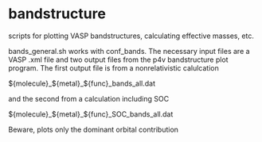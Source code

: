 # bandstructure
scripts for plotting VASP bandstructures, calculating effective masses, etc.

bands_general.sh works with conf_bands. The necessary input files are a VASP .xml file and two output files from
the p4v bandstructure plot program. The first output file is from a nonrelativistic calulcation

${molecule}_${metal}_${func}_bands_all.dat

and the second from a calculation including SOC

${molecule}_${metal}_${func}_SOC_bands_all.dat

Beware, plots only the dominant orbital contribution
